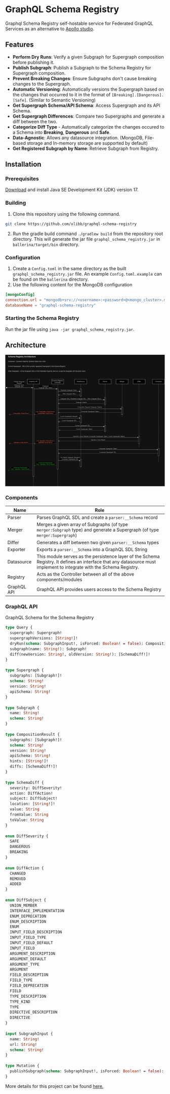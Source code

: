 # GraphQL Schema Registry

Graphql Schema Registry self-hostable service for Federated GraphQL Services as an alternative to [Apollo studio](https://studio.apollographql.com/).

## Features

- **Perform Dry Runs**: Verify a given Subgraph for Supergraph composition before publishing it.
- **Publish Subgraph**: Publish a Subgraph to the Schema Registry for Supergraph composition.
- **Prevent Breaking Changes**: Ensure Subgraphs don't cause breaking changes to the Supergraph.
- **Automatic Versioning**: Automatically versions the Supergraph based on the changes that occurred to it in the format of `[Breaking].[Dangerous].[Safe]`. (Similar to Semantic Versioning)
- **Get Supergraph Schema/API Schema**: Access Supergraph and its API Schema.
- **Get Supergraph Differences**: Compare two Supergraphs and generate a diff between the two.
- **Categorize Diff Type** - Automatically categorize the changes occured to a Schema into **Breaking**, **Dangerous** and **Safe**.
- **Data-Agnostic**: Allows any datasource integration. (MongoDB, File-based storage and In-memory storage are supported by default)
- **Get Registered Subgraph by Name**: Retrieve Subgraph from Registry.

## Installation

### Prerequisites

[Download](https://adoptopenjdk.net/) and install Java SE Development Kit (JDK) version 17.

### Building

1. Clone this repository using the following command.

```bash
git clone https://github.com/xlibb/graphql-schema-registry
```

2. Run the gradle build command `./gradlew build` from the repository root directory. This will generate the jar file `graphql_schema_registry.jar` in `ballerina/target/bin` directory.

### Configuration

1. Create a `Config.toml` in the same directory as the built `graphql_schema_registry.jar` file. An example `Config.toml.example` can be found on the `ballerina` directory.
2. Use the following content for the MongoDB configuration

```toml
[mongoConfig]
connection.url = "mongodb+srv://<username>:<password>@<mongo_cluster>.mongodb.net"
databaseName = "graphql-schema-registry"
```

### Starting the Schema Registry

Run the jar file using `java -jar graphql_schema_registry.jar`.

## Architecture

![Architecture for the GraphQL Schema Registry](/assets/images/architecture.jpg)

### Components

| Name | Role |
|--|--|
| Parser | Parses GraphQL SDL and create a `parser:__Schema` record |
| Merger | Merges a given array of Subgraphs (of type `merger:Subgraph` type) and generate a Supergraph (of type `merger:Supergraph`)
| Differ | Generates a diff between two given `parser:__Schema` types |
| Exporter | Exports a `parser:__Schema` into a GraphQL SDL String |
| Datasource | This module serves as the persistence layer of the Schema Registry. It defines an interface that any datasource must implement to integrate with the Schema Registry. |
| Registry | Acts as the Controller between all of the above components/modules |
| GraphQL API | GraphQL API provides users access to the Schema Registry |

### GraphQL API

GraphQL Schema for the Schema Registry

```graphql
type Query {
  supergraph: Supergraph!
  supergraphVersions: [String!]!
  dryRun(schema: SubgraphInput!, isForced: Boolean! = false): CompositionResult
  subgraph(name: String!): Subgraph!
  diff(newVersion: String!, oldVersion: String!): [SchemaDiff!]!
}

type Supergraph {
  subgraphs: [Subgraph!]!
  schema: String!
  version: String!
  apiSchema: String!
}

type Subgraph {
  name: String!
  schema: String!
}

type CompositionResult {
  subgraphs: [Subgraph!]!
  schema: String!
  version: String!
  apiSchema: String!
  hints: [String!]!
  diffs: [SchemaDiff!]!
}

type SchemaDiff {
  severity: DiffSeverity!
  action: DiffAction!
  subject: DiffSubject!
  location: [String!]!
  value: String
  fromValue: String
  toValue: String
}

enum DiffSeverity {
  SAFE
  DANGEROUS
  BREAKING
}

enum DiffAction {
  CHANGED
  REMOVED
  ADDED
}

enum DiffSubject {
  UNION_MEMBER
  INTERFACE_IMPLEMENTATION
  ENUM_DEPRECATION
  ENUM_DESCRIPTION
  ENUM
  INPUT_FIELD_DESCRIPTION
  INPUT_FIELD_TYPE
  INPUT_FIELD_DEFAULT
  INPUT_FIELD
  ARGUMENT_DESCRIPTION
  ARGUMENT_DEFAULT
  ARGUMENT_TYPE
  ARGUMENT
  FIELD_DESCRIPTION
  FIELD_TYPE
  FIELD_DEPRECATION
  FIELD
  TYPE_DESCRIPTION
  TYPE_KIND
  TYPE
  DIRECTIVE_DESCRIPTION
  DIRECTIVE
}

input SubgraphInput {
  name: String!
  url: String!
  schema: String!
}

type Mutation {
  publishSubgraph(schema: SubgraphInput!, isForced: Boolean! = false): CompositionResult
}
```

More details for this project can be found [here.](https://github.com/ballerina-platform/ballerina-library/issues/4820)
